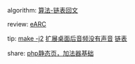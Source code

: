 


algorithm: [算法-链表回文](/algorithm/arts_week2_20190722/leetcode_274.md)  

review:  [eARC](/review/arts_week2_20190722/readme.md)

tip: 
 [make -j2](/tip/arts_week2_20190722/make_j2.md)
 [扩展桌面后音频没有声音](/tip/arts_week2_20190722/扩展桌面后音频没有声音.md)
 [链表](/tip/arts_week2_20190722/链表.md)

share: 
  [php静态页，加法器基础](/share/arts_week2_20190722/readme.md)